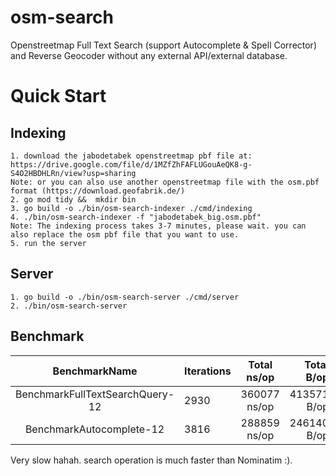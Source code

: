 # osm-search
Openstreetmap Full Text Search (support Autocomplete & Spell Corrector) and Reverse Geocoder without any external API/external database.

# Quick Start
## Indexing
```
1. download the jabodetabek openstreetmap pbf file at: https://drive.google.com/file/d/1MZfZhFAFLUGouAeQK8-g-S4O2HBDHLRn/view?usp=sharing
Note: or you can also use another openstreetmap file with the osm.pbf format (https://download.geofabrik.de/)
2. go mod tidy &&  mkdir bin
3. go build -o ./bin/osm-search-indexer ./cmd/indexing 
4. ./bin/osm-search-indexer -f "jabodetabek_big.osm.pbf"
Note: The indexing process takes 3-7 minutes, please wait. you can also replace the osm pbf file that you want to use.
5. run the server
```

## Server
```
1. go build -o ./bin/osm-search-server ./cmd/server 
2. ./bin/osm-search-server
```



## Benchmark

|          BenchmarkName          | Iterations | Total ns/op  |  Total B/op | Total Allocs/op |
| :-----------------------------: | ---------- | :----------: | ----------: | --------------- |
| BenchmarkFullTextSearchQuery-12 | 2930       | 360077 ns/op | 413571 B/op | 1516 allocs/op  |
|    BenchmarkAutocomplete-12     | 3816       | 288859 ns/op | 246140 B/op | 819 allocs/op   |

Very slow hahah. search operation is much faster than Nominatim :).



